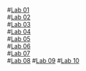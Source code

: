 #[Lab 01](https://github.com/2303a51658/2303a51658-AIML.-/blob/main/AIML%20lab%201.ipynb)\
#[Lab 02](https://github.com/2303a51658/2303a51658-AIML.-/blob/main/LAB%2002_AIML.ipynb)    
#[Lab 03](https://github.com/2303a51658/2303a51658-AIML.-/blob/main/LAB%2003_AIML.ipynb)    
#[Lab 04](https://github.com/2303a51658/2303a51658-AIML.-/blob/main/AIML%20LAB04.ipynb)     
#[Lab 05](https://github.com/2303a51658/2303a51658-AIML.-/blob/main/AIML%20LAB05.ipynb)     
#[Lab 06](https://github.com/2303a51658/2303a51658-AIML.-/blob/main/AIML%20LAB06.ipynb)     
#[Lab 07](https://github.com/2303a51658/2303a51658-AIML.-/blob/main/Lab_7.ipynb )  
#[Lab 08](https://github.com/2303a51658/2303a51658-AIML.-/blob/main/AIML%20LAB08.ipynb)
#[Lab 09](https://github.com/2303a51658/2303a51658-AIML.-/blob/main/Lab09-AIML.ipynb)
#[Lab 10](https://github.com/2303a51658/2303a51658-AIML.-/blob/main/AIML%20LAB10.ipynb)

